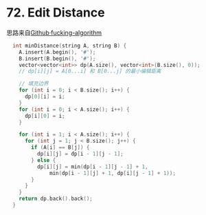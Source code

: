 # 72. Edit Distance
思路来自[Github·fucking-algorithm](https://github.com/labuladong/fucking-algorithm/blob/master/%E5%8A%A8%E6%80%81%E8%A7%84%E5%88%92%E7%B3%BB%E5%88%97/%E7%BC%96%E8%BE%91%E8%B7%9D%E7%A6%BB.md)

```cpp
  int minDistance(string A, string B) {
    A.insert(A.begin(), '#');
    B.insert(B.begin(), '#');
    vector<vector<int>> dp(A.size(), vector<int>(B.size(), 0));
    // dp[i][j] = A[0...i] 和 B[0...j] 的最小编辑距离

    // 填充边界
    for (int i = 0; i < B.size(); i++) {
      dp[0][i] = i;
    }
    for (int i = 0; i < A.size(); i++) {
      dp[i][0] = i;
    }

    for (int i = 1; i < A.size(); i++) {
      for (int j = 1; j < B.size(); j++) {
        if (A[i] == B[j]) {
          dp[i][j] = dp[i - 1][j - 1];
        } else {
          dp[i][j] = min(dp[i - 1][j - 1] + 1,
              min(dp[i - 1][j] + 1, dp[i][j - 1] + 1));
        }
      }
    }
    return dp.back().back();
  }
```